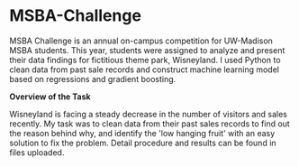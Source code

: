 # MSBA-Challenge
MSBA Challenge is an annual on-campus competition for UW-Madison MSBA students. This year, students were assigned to analyze and present their data findings for fictitious theme park, Wisneyland. I used Python to clean data from past sale records and construct machine learning model based on regressions and gradient boosting. 

**Overview of the Task**

Wisneyland is facing a steady decrease in the number of visitors and sales recently. My task was to clean data from their past sales records to find out the reason behind why, and identify the 'low hanging fruit' with an easy solution to fix the problem. Detail procedure and results can be found in files uploaded.
